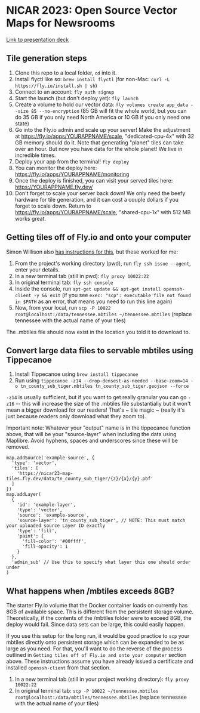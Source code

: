 # NICAR 2023: Open Source Vector Maps for Newsrooms

[Link to presentation deck](https://docs.google.com/presentation/d/1H9S_1h4-ezYZ0ixaUG_zPne1ufkk3prai-XXOKA1Pxc/edit#slide=id.g1c296784c18_0_349)

## Tile generation steps

1. Clone this repo to a local folder, `cd` into it.
1. Install flyctl like so: `brew install flyctl` (for non-Mac: `curl -L https://fly.io/install.sh | sh`)
1. Connect to an account: `fly auth signup`
1. Start the launch (but don't deploy yet): `fly launch`
1. Create a volume to hold our vector data: `fly volumes create app_data --size 85 --no-encryption` (85 GB will fit the whole world, but you can do 35 GB if you only need North America or 10 GB if you only need one state)
1. Go into the Fly.io admin and scale up your server! Make the adjustment at https://fly.io/apps/YOURAPPNAME/scale, "dedicated-cpu-4x" with 32 GB memory should do it. Note that generating "planet" tiles can take over an hour. But now you have data for the whole planet! We live in incredible times.
1. Deploy your app from the terminal! `fly deploy`
1. You can monitor the deploy here: https://fly.io/apps/YOURAPPNAME/monitoring
1. Once the deploy is finished, you can visit your served tiles here: https://YOURAPPNAME.fly.dev/
1. Don't forget to scale your server back down! We only need the beefy hardware for tile generation, and it can cost a couple dollars if you forget to scale down. Return to https://fly.io/apps/YOURAPPNAME/scale, "shared-cpu-1x" with 512 MB works great.

## Getting tiles off of Fly.io and onto your computer

Simon Willison also [has instructions for this](https://til.simonwillison.net/fly/scp), but these worked for me:

1. From the project's working directory (pwd), run `fly ssh issue --agent`, enter your details.
1. In a new terminal tab (still in pwd): `fly proxy 10022:22`
1. In original terminal tab: `fly ssh console`
1. Inside the console, run `apt-get update && apt-get install openssh-client -y && exit` (if you see `exec: "scp": executable file not found in $PATH` as an error, that means you need to run this line again)
1. Now, from your local, run `scp -P 10022 root@localhost:/data/tennessee.mbtiles ~/tennessee.mbtiles` (replace tennessee with the actual name of your tiles)

The .mbtiles file should now exist in the location you told it to download to.

## Convert large data files to servable mbtiles using Tippecanoe

1. Install Tippecanoe using `brew install tippecanoe`
1. Run using `tippecanoe -z14 --drop-densest-as-needed --base-zoom=14 -o tn_county_sub_tiger.mbtiles tn_county_sub_tiger.geojson --force`

`-z14` is usually sufficient, but if you want to get really granular you can go `-z16` -- this will increase the size of the .mbtiles file substantially but it won't mean a bigger download for our readers! That's ~ tile magic ~ (really it's just because readers only download what they zoom to).

Important note: Whatever your "output" name is in the tippecanoe function above, that will be your "source-layer" when including the data using Maplibre. Avoid hyphens, spaces and underscores since these will be removed. 

```
map.addSource('example-source', {
  'type': 'vector',
  'tiles': [
    'https://nicar23-map-tiles.fly.dev/data/tn_county_sub_tiger/{z}/{x}/{y}.pbf'
  ]
})
map.addLayer(
  {
    'id': 'example-layer',
    'type': 'vector',
    'source': 'example-source',
    'source-layer': 'tn_county_sub_tiger', // NOTE: This must match your uploaded source Layer ID exactly
    'type': 'fill',
    'paint': {
      'fill-color': '#00ffff',
      'fill-opacity': 1
    }
  },
  'admin_sub' // Use this to specify what layer this one should order under
)
```

## What happens when /mbtiles exceeds 8GB?

The starter Fly.io volume that the Docker container loads on currently has 8GB of available space. This is different from the persistent storage volume. Theoretically, if the contents of the /mbtiles folder were to exceed 8GB, the deploy would fail. Since data sets can be large, this could easily happen.

If you use this setup for the long run, it would be good practice to `scp` your mbtiles directly onto persistent storage which can be expanded to be as large as you need. For that, you'll want to do the reverse of the process outlined in `Getting tiles off of Fly.io and onto your computer` section above. These instructions assume you have already issued a certificate and installed `openssh-client` from that section.

1. In a new terminal tab (still in your project working directory): `fly proxy 10022:22`
1. In original terminal tab: `scp -P 10022 ~/tennessee.mbtiles root@localhost:/data/mbtiles/tennessee.mbtiles` (replace tennessee with the actual name of your tiles)